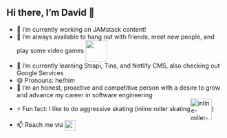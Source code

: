  ## Hi there, I’m David 👋
 
- 🔭 I’m currently working on JAMstack content!
- 👀 I’m always available to hang out with friends, meet new people, and play some video games <img src="https://icons.iconarchive.com/icons/google/noto-emoji-activities/1024/52761-video-game-icon.png" width="50px" align="center"/>
- 🌱 I’m currently learning Strapi, Tina, and Netlify CMS, also checking out Google Services
- 😄 Pronouns: he/him
- 💞️ I’m an honest, proactive and competitive person with a desire to grow and advance my career in software engineering
- ⚡ Fun fact: I like to do aggressive skating (inline roller skating<img alt="inline-roller-skate-image" align="center" width="50px" src="https://i.pinimg.com/originals/6d/0f/9a/6d0f9a3c25e2d338f82c61cf4ab4d437.jpg"/>)
- 📫 Reach me via [<img width="25px" align="center" src="https://image.flaticon.com/icons/png/512/174/174857.png"/>](https://www.linkedin.com/in/david-de-la-rosa-ruiz/)


<!---
D-Rosa99/D-Rosa99 is a ✨ special ✨ repository because its `README.md` (this file) appears on your GitHub profile.
You can click the Preview link to take a look at your changes.
--->
